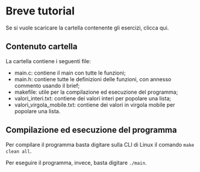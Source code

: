 # Breve tutorial

Se si vuole scaricare la cartella contenente gli esercizi, clicca qui.

## Contenuto cartella

La cartella contiene i seguenti file:

- main.c: contiene il main con tutte le funzioni;
- main.h: contiene tutte le definizioni delle funzioni, con annesso commento usando il brief;
- makefile: utile per la compilazione ed esecuzione del programma;
- valori_interi.txt: contiene dei valori interi per popolare una lista;
- valori_virgola_mobile.txt: contiene dei valori in virgola mobile per popolare una lista.

## Compilazione ed esecuzione del programma

Per compilare il programma basta digitare sulla CLI di Linux il comando `make clean all`.

Per eseguire il programma, invece, basta digitare `./main`.
